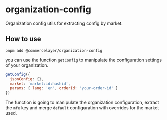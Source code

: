 # organization-config

Organization config utils for extracting config by market.

## How to use

```shell
pnpm add @commercelayer/organization-config
```

you can use the function `getConfig` to manipulate the configuration settings of your organization.

```javascript
getConfig({
  jsonConfig: {},
  market: 'market:id:hashid',
  params: { lang: 'en', orderId: 'your-order-id' }
})

```

The function is going to manipulate the organization configuration, extract the `mfe` key and merge `default` configuration with overrides for the market used.